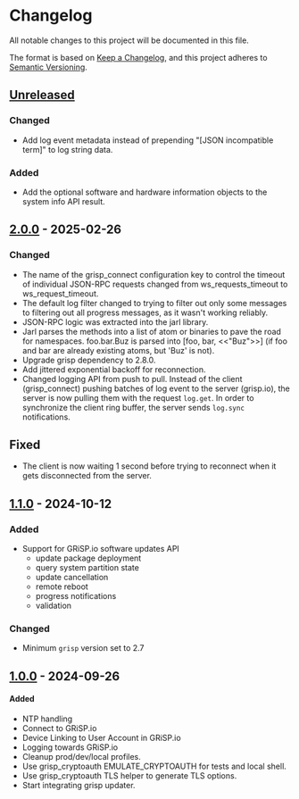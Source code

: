 # Changelog

All notable changes to this project will be documented in this file.

The format is based on [Keep a Changelog](https://keepachangelog.com/en/1.0.0/),
and this project adheres to
[Semantic Versioning](https://semver.org/spec/v2.0.0.html).

## [Unreleased]

### Changed

- Add log event metadata instead of prepending "[JSON incompatible term]" to
log string data.

### Added

- Add the optional software and hardware information objects to the system
info API result.

## [2.0.0] - 2025-02-26

### Changed

- The name of the grisp_connect configuration key to control the timeout of
individual JSON-RPC requests changed from ws_requests_timeout to
ws_request_timeout.
- The default log filter changed to trying to filter out only some messages to
filtering out all progress messages, as it wasn't working reliably.
- JSON-RPC logic was extracted into the jarl library.
- Jarl parses the methods into a list of atom or binaries to pave the
road for namespaces. foo.bar.Buz is parsed into [foo, bar, <<"Buz">>] (if foo
and bar are already existing atoms, but 'Buz' is not).
- Upgrade grisp dependency to 2.8.0.
- Add jittered exponential backoff for reconnection.
- Changed logging API from push to pull. Instead of the client (grisp_connect)
pushing batches of log event to the server (grisp.io), the server is now pulling
them with the request `log.get`. In order to synchronize the client ring buffer,
the server sends `log.sync` notifications.

## Fixed

- The client is now waiting 1 second before trying to reconnect when it gets
disconnected from the server.

## [1.1.0] - 2024-10-12

### Added

- Support for GRiSP.io software updates API
  - update package deployment
  - query system partition state
  - update cancellation
  - remote reboot
  - progress notifications
  - validation

### Changed

- Minimum `grisp` version set to 2.7

## [1.0.0] - 2024-09-26

#### Added
- NTP handling
- Connect to GRiSP.io
- Device Linking to User Account in GRiSP.io
- Logging towards GRiSP.io
- Cleanup prod/dev/local profiles.
- Use grisp_cryptoauth EMULATE_CRYPTOAUTH for tests and local shell.
- Use grisp_cryptoauth TLS helper to generate TLS options.
- Start integrating grisp updater.

[Unreleased]: https://github.com/grisp/grisp_connect/compare/2.0.0...HEAD
[2.0.0]: https://github.com/grisp/grisp_connect/compare/1.1.0...2.0.0
[1.1.0]: https://github.com/grisp/grisp_connect/compare/1.0.0...1.1.0
[1.0.0]: https://github.com/grisp/grisp_connect/compare/6b59d16383b3e5154ef839bcf5c77a6b770aada5...1.0.0
